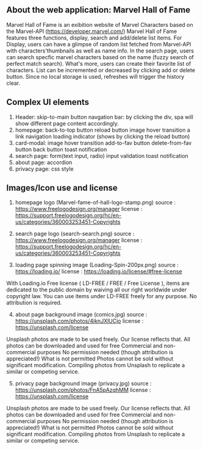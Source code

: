 ## About the web application: Marvel Hall of Fame
Marvel Hall of Fame is an exibition website of Marvel Characters based on the Marvel-API (https://developer.marvel.com/)
Marvel Hall of Fame features three functions, display, search and add/delete list items.
For Display, users can have a glimpse of random list fetched from Marvel-API with characters'thumbnails as well as name info.
In the search page, users can search specfic marvel characters based on the name (fuzzy search of perfect match search).
What's more, users can create their favorite list of characters. List can be incremented or decreased by clicking add or delete button. Since no local storage is used, refreshes will trigger the history clear.

## Complex UI elements
1. Header:
    skip-to-main button
    navgation bar: by clicking the div, spa will show different page content accordingly.
2. homepage:
    back-to-top button
    reload button
    image hover transition
    a link navigation
    loading indicator (shows by clicking the reload button)
3. card-modal:
    image hover transition
    add-to-fav button
    delete-from-fav button
    back button
    toast notification
4. search page:
    form(text input, radio)
    input validation
    toast notification
5. about page:
    accordion
6. privacy page:
    css style

## Images/Icon use and license
1. homepage logo (Marvel-fame-of-hall-logo-stamp.png)
source : https://www.freelogodesign.org/manager
license : https://support.freelogodesign.org/hc/en-us/categories/360003253451-Copyrights

2. search page logo (search-search.png)
source : https://www.freelogodesign.org/manager
license : https://support.freelogodesign.org/hc/en-us/categories/360003253451-Copyrights

3. loading page spinning image (Loading-Spin-200px.png)
source : https://loading.io/
license : https://loading.io/license/#free-license

With Loading.io Free license ( LD-FREE / FREE / Free License ), items are dedicated to the public domain by waiving all our right worldwide under copyright law. You can use items under LD-FREE freely for any purpose. No attribution is required.

4. about page background image (comics.jpg)
source : https://unsplash.com/photos/4iknJXlUCjo
license : https://unsplash.com/license

Unsplash photos are made to be used freely. Our license reflects that.
    All photos can be downloaded and used for free
    Commercial and non-commercial purposes
    No permission needed (though attribution is appreciated!)
What is not permitted
    Photos cannot be sold without significant modification.
    Compiling photos from Unsplash to replicate a similar or competing service.

5. privacy page background image (privacy.jpg)
source : https://unsplash.com/photos/FnA5pAzqhMM
license : https://unsplash.com/license

Unsplash photos are made to be used freely. Our license reflects that.
    All photos can be downloaded and used for free
    Commercial and non-commercial purposes
    No permission needed (though attribution is appreciated!)
What is not permitted
    Photos cannot be sold without significant modification.
    Compiling photos from Unsplash to replicate a similar or competing service.

